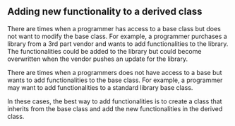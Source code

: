 ## Adding new functionality to a derived class
There are times when a programmer has access to a base class but does not want to modify the base class. For example, a programmer purchases a library from a 3rd part vendor and wants to add functionalities to the library. The functionalities could be added to the library but could become overwritten when the vendor pushes an update for the library.

There are times when a programmers does not have access to a base but wants to add functionalities to the base class. For example, a programmer may want to add functionalities to a standard library base class.

In these cases, the best way to add functionalities is to create a class that inherits from the base class and add the new functionalities in the derived class.

